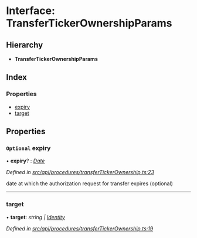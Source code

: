 # Interface: TransferTickerOwnershipParams

## Hierarchy

* **TransferTickerOwnershipParams**

## Index

### Properties

* [expiry](transfertickerownershipparams.md#optional-expiry)
* [target](transfertickerownershipparams.md#target)

## Properties

### `Optional` expiry

• **expiry**? : *[Date](../enums/transactionargumenttype.md#date)*

*Defined in [src/api/procedures/transferTickerOwnership.ts:23](https://github.com/PolymathNetwork/polymesh-sdk/blob/44d12f59/src/api/procedures/transferTickerOwnership.ts#L23)*

date at which the authorization request for transfer expires (optional)

___

###  target

• **target**: *string | [Identity](../classes/identity.md)*

*Defined in [src/api/procedures/transferTickerOwnership.ts:19](https://github.com/PolymathNetwork/polymesh-sdk/blob/44d12f59/src/api/procedures/transferTickerOwnership.ts#L19)*
